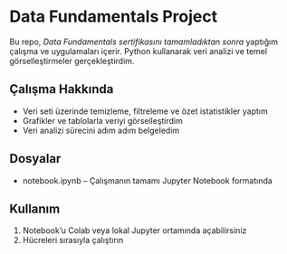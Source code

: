 # Data Fundamentals Project

Bu repo, *Data Fundamentals sertifikasını tamamladıktan sonra* yaptığım çalışma ve uygulamaları içerir. Python kullanarak veri analizi ve temel görselleştirmeler gerçekleştirdim.

## Çalışma Hakkında
- Veri seti üzerinde temizleme, filtreleme ve özet istatistikler yaptım
- Grafikler ve tablolarla veriyi görselleştirdim
- Veri analizi sürecini adım adım belgeledim

## Dosyalar
- notebook.ipynb – Çalışmanın tamamı Jupyter Notebook formatında

## Kullanım
1. Notebook’u Colab veya lokal Jupyter ortamında açabilirsiniz
2. Hücreleri sırasıyla çalıştırın
